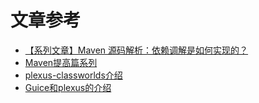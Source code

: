 # 文章参考
+ [【系列文章】Maven 源码解析：依赖调解是如何实现的？](https://juejin.cn/post/7032922017741406244)
+ [Maven提高篇系列](https://www.cnblogs.com/davenkin/p/advanced-maven-multi-module-vs-inheritance.html)
+ [plexus-classworlds介绍](https://blog.csdn.net/cq_pf/article/details/114823661)
+ [Guice和plexus的介绍](https://blog.csdn.net/cq_pf/category_10886090.html)
